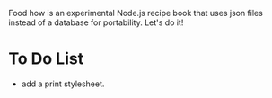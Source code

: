 
Food how is an experimental Node.js recipe book that uses json files instead of a database for portability. Let's do it!

# To Do List
* add a print stylesheet.